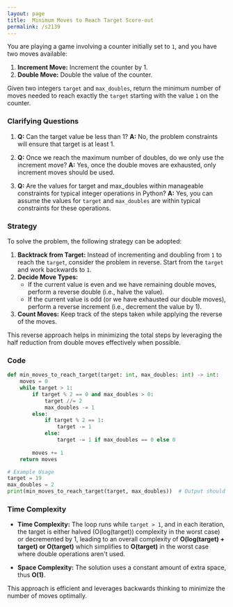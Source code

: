 ```yaml
---
layout: page
title:  Minimum Moves to Reach Target Score-out
permalink: /s2139
---
```


You are playing a game involving a counter initially set to `1`, and you have two moves available:

1. **Increment Move:** Increment the counter by 1.
2. **Double Move:** Double the value of the counter.

Given two integers `target` and `max_doubles`, return the minimum number of moves needed to reach exactly the `target` starting with the value `1` on the counter.

### Clarifying Questions

1. **Q:** Can the target value be less than 1?
   **A:** No, the problem constraints will ensure that target is at least 1.

2. **Q:** Once we reach the maximum number of doubles, do we only use the increment move?
   **A:** Yes, once the double moves are exhausted, only increment moves should be used.

3. **Q:** Are the values for target and max_doubles within manageable constraints for typical integer operations in Python?
   **A:** Yes, you can assume the values for `target` and `max_doubles` are within typical constraints for these operations.

### Strategy

To solve the problem, the following strategy can be adopted:

1. **Backtrack from Target:** Instead of incrementing and doubling from `1` to reach the `target`, consider the problem in reverse. Start from the `target` and work backwards to `1`.
2. **Decide Move Types:**
    - If the current value is even and we have remaining double moves, perform a reverse double (i.e., halve the value).
    - If the current value is odd (or we have exhausted our double moves), perform a reverse increment (i.e., decrement the value by 1).
3. **Count Moves:** Keep track of the steps taken while applying the reverse of the moves.

This reverse approach helps in minimizing the total steps by leveraging the half reduction from double moves effectively when possible.

### Code

```python
def min_moves_to_reach_target(target: int, max_doubles: int) -> int:
    moves = 0
    while target > 1:
        if target % 2 == 0 and max_doubles > 0:
            target //= 2
            max_doubles -= 1
        else:
            if target % 2 == 1:
                target -= 1
            else:
                target -= 1 if max_doubles == 0 else 0
        
        moves += 1
    return moves

# Example Usage
target = 19
max_doubles = 2
print(min_moves_to_reach_target(target, max_doubles))  # Output should be 7
```

### Time Complexity

- **Time Complexity:** The loop runs while `target > 1`, and in each iteration, the target is either halved (O(log(target)) complexity in the worst case) or decremented by 1, leading to an overall complexity of **O(log(target) + target) or O(target)** which simplifies to **O(target)** in the worst case where double operations aren't used.

- **Space Complexity:** The solution uses a constant amount of extra space, thus **O(1)**.

This approach is efficient and leverages backwards thinking to minimize the number of moves optimally.